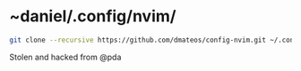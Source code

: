 ~daniel/.config/nvim/
==================

```sh
git clone --recursive https://github.com/dmateos/config-nvim.git ~/.config/nvim
```

Stolen and hacked from @pda


[dotvim]: https://github.com/pda/dotvim
[vim]: http://www.vim.org/
[neovim]: https://neovim.io/
